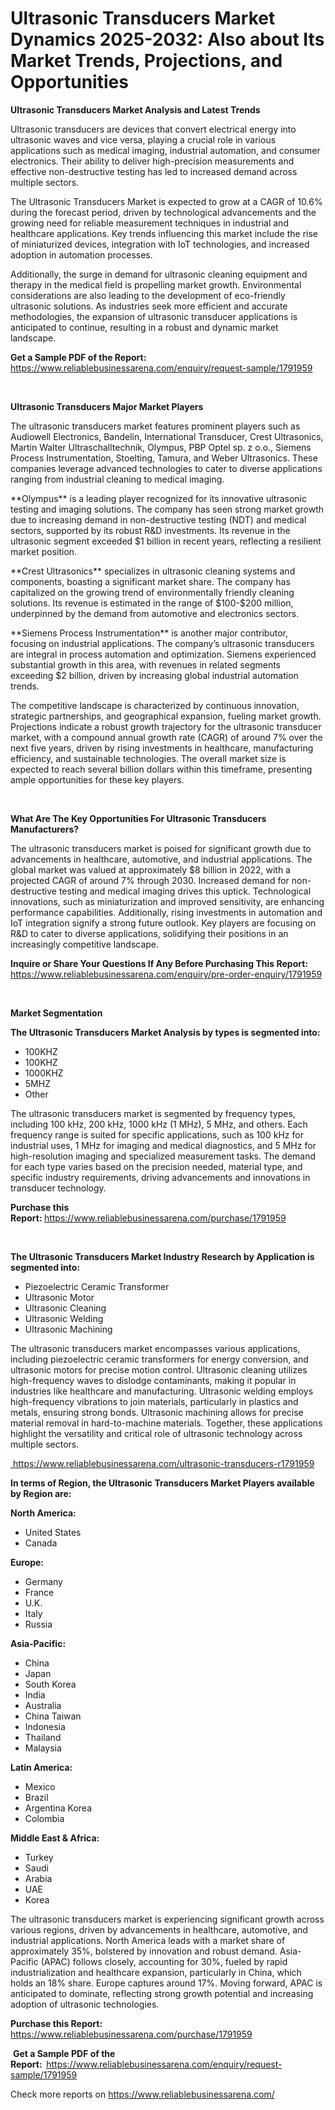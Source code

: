 <p><h1>Ultrasonic Transducers Market Dynamics 2025-2032: Also about Its Market Trends, Projections, and Opportunities</h1></p><p><strong>Ultrasonic Transducers Market Analysis and Latest Trends</strong></p>
<p><p>Ultrasonic transducers are devices that convert electrical energy into ultrasonic waves and vice versa, playing a crucial role in various applications such as medical imaging, industrial automation, and consumer electronics. Their ability to deliver high-precision measurements and effective non-destructive testing has led to increased demand across multiple sectors.</p><p>The Ultrasonic Transducers Market is expected to grow at a CAGR of 10.6% during the forecast period, driven by technological advancements and the growing need for reliable measurement techniques in industrial and healthcare applications. Key trends influencing this market include the rise of miniaturized devices, integration with IoT technologies, and increased adoption in automation processes. </p><p>Additionally, the surge in demand for ultrasonic cleaning equipment and therapy in the medical field is propelling market growth. Environmental considerations are also leading to the development of eco-friendly ultrasonic solutions. As industries seek more efficient and accurate methodologies, the expansion of ultrasonic transducer applications is anticipated to continue, resulting in a robust and dynamic market landscape.</p></p>
<p><strong>Get a Sample PDF of the Report:&nbsp;</strong> <a href="https://www.reliablebusinessarena.com/enquiry/request-sample/1791959?utm_campaign=2209&utm_medium=2&utm_source=Github&utm_content=ia&utm_term=10042025&utm_id=ultrasonic-transducers">https://www.reliablebusinessarena.com/enquiry/request-sample/1791959</a></p>
<p>&nbsp;</p>
<p><strong>Ultrasonic Transducers Major Market Players</strong></p>
<p><p>The ultrasonic transducers market features prominent players such as Audiowell Electronics, Bandelin, International Transducer, Crest Ultrasonics, Martin Walter Ultraschalltechnik, Olympus, PBP Optel sp. z o.o., Siemens Process Instrumentation, Stoelting, Tamura, and Weber Ultrasonics. These companies leverage advanced technologies to cater to diverse applications ranging from industrial cleaning to medical imaging.</p><p>**Olympus** is a leading player recognized for its innovative ultrasonic testing and imaging solutions. The company has seen strong market growth due to increasing demand in non-destructive testing (NDT) and medical sectors, supported by its robust R&D investments. Its revenue in the ultrasonic segment exceeded $1 billion in recent years, reflecting a resilient market position.</p><p>**Crest Ultrasonics** specializes in ultrasonic cleaning systems and components, boasting a significant market share. The company has capitalized on the growing trend of environmentally friendly cleaning solutions. Its revenue is estimated in the range of $100-$200 million, underpinned by the demand from automotive and electronics sectors.</p><p>**Siemens Process Instrumentation** is another major contributor, focusing on industrial applications. The company’s ultrasonic transducers are integral in process automation and optimization. Siemens experienced substantial growth in this area, with revenues in related segments exceeding $2 billion, driven by increasing global industrial automation trends.</p><p>The competitive landscape is characterized by continuous innovation, strategic partnerships, and geographical expansion, fueling market growth. Projections indicate a robust growth trajectory for the ultrasonic transducer market, with a compound annual growth rate (CAGR) of around 7% over the next five years, driven by rising investments in healthcare, manufacturing efficiency, and sustainable technologies. The overall market size is expected to reach several billion dollars within this timeframe, presenting ample opportunities for these key players.</p></p>
<p>&nbsp;</p>
<p><strong>What Are The Key Opportunities For Ultrasonic Transducers Manufacturers?</strong></p>
<p><p>The ultrasonic transducers market is poised for significant growth due to advancements in healthcare, automotive, and industrial applications. The global market was valued at approximately $8 billion in 2022, with a projected CAGR of around 7% through 2030. Increased demand for non-destructive testing and medical imaging drives this uptick. Technological innovations, such as miniaturization and improved sensitivity, are enhancing performance capabilities. Additionally, rising investments in automation and IoT integration signify a strong future outlook. Key players are focusing on R&D to cater to diverse applications, solidifying their positions in an increasingly competitive landscape.</p></p>
<p><strong>Inquire or Share Your Questions If Any Before Purchasing This Report:</strong> <a href="https://www.reliablebusinessarena.com/enquiry/pre-order-enquiry/1791959?utm_campaign=2209&utm_medium=2&utm_source=Github&utm_content=ia&utm_term=10042025&utm_id=ultrasonic-transducers">https://www.reliablebusinessarena.com/enquiry/pre-order-enquiry/1791959</a></p>
<p>&nbsp;</p>
<p><strong>Market Segmentation</strong></p>
<p><strong>The Ultrasonic Transducers Market Analysis by types is segmented into:</strong></p>
<p><ul><li>100KHZ</li><li>100KHZ</li><li>1000KHZ</li><li>5MHZ</li><li>Other</li></ul></p>
<p><p>The ultrasonic transducers market is segmented by frequency types, including 100 kHz, 200 kHz, 1000 kHz (1 MHz), 5 MHz, and others. Each frequency range is suited for specific applications, such as 100 kHz for industrial uses, 1 MHz for imaging and medical diagnostics, and 5 MHz for high-resolution imaging and specialized measurement tasks. The demand for each type varies based on the precision needed, material type, and specific industry requirements, driving advancements and innovations in transducer technology.</p></p>
<p><strong>Purchase this Report:&nbsp;</strong><a href="https://www.reliablebusinessarena.com/purchase/1791959?utm_campaign=2209&utm_medium=2&utm_source=Github&utm_content=ia&utm_term=10042025&utm_id=ultrasonic-transducers">https://www.reliablebusinessarena.com/purchase/1791959</a></p>
<p>&nbsp;</p>
<p><strong>The Ultrasonic Transducers Market Industry Research by Application is segmented into:</strong></p>
<p><ul><li>Piezoelectric Ceramic Transformer</li><li>Ultrasonic Motor</li><li>Ultrasonic Cleaning</li><li>Ultrasonic Welding</li><li>Ultrasonic Machining</li></ul></p>
<p><p>The ultrasonic transducers market encompasses various applications, including piezoelectric ceramic transformers for energy conversion, and ultrasonic motors for precise motion control. Ultrasonic cleaning utilizes high-frequency waves to dislodge contaminants, making it popular in industries like healthcare and manufacturing. Ultrasonic welding employs high-frequency vibrations to join materials, particularly in plastics and metals, ensuring strong bonds. Ultrasonic machining allows for precise material removal in hard-to-machine materials. Together, these applications highlight the versatility and critical role of ultrasonic technology across multiple sectors.</p></p>
<p><a href="https://www.reliablebusinessarena.com/ultrasonic-transducers-r1791959?utm_campaign=2209&utm_medium=2&utm_source=Github&utm_content=ia&utm_term=10042025&utm_id=ultrasonic-transducers">&nbsp;https://www.reliablebusinessarena.com/ultrasonic-transducers-r1791959</a></p>
<p><strong>In terms of Region, the Ultrasonic Transducers Market Players available by Region are:</strong></p>
<p>
    <p> <strong> North America: </strong>
        <ul>
            <li>United States</li>
            <li>Canada</li>
        </ul>
        </p> 
    <p> <strong> Europe: </strong>
        <ul>
            <li>Germany</li>
            <li>France</li>
            <li>U.K.</li>
            <li>Italy</li>
            <li>Russia</li>
        </ul>
        </p> 
    <p> <strong> Asia-Pacific: </strong>
        <ul>
            <li>China</li>
            <li>Japan</li>
            <li>South Korea</li>
            <li>India</li>
            <li>Australia</li>
            <li>China Taiwan</li>
            <li>Indonesia</li>
            <li>Thailand</li>
            <li>Malaysia</li>
        </ul>
        </p> 
    <p> <strong> Latin America: </strong>
        <ul>
            <li>Mexico</li>
            <li>Brazil</li>
            <li>Argentina Korea</li>
            <li>Colombia</li>
        </ul>
        </p> 
    <p> <strong> Middle East & Africa: </strong>
        <ul>
            <li>Turkey</li>
            <li>Saudi</li>
            <li>Arabia</li>
            <li>UAE</li>
            <li>Korea</li>
        </ul>
    </p>
    </p>
<p><p>The ultrasonic transducers market is experiencing significant growth across various regions, driven by advancements in healthcare, automotive, and industrial applications. North America leads with a market share of approximately 35%, bolstered by innovation and robust demand. Asia-Pacific (APAC) follows closely, accounting for 30%, fueled by rapid industrialization and healthcare expansion, particularly in China, which holds an 18% share. Europe captures around 17%. Moving forward, APAC is anticipated to dominate, reflecting strong growth potential and increasing adoption of ultrasonic technologies.</p></p>
<p><strong>Purchase this Report: </strong><a href="https://www.reliablebusinessarena.com/purchase/1791959?utm_campaign=2209&utm_medium=2&utm_source=Github&utm_content=ia&utm_term=10042025&utm_id=ultrasonic-transducers">https://www.reliablebusinessarena.com/purchase/1791959</a></p>
<p>&nbsp;<strong>Get a Sample PDF of the Report:&nbsp;&nbsp;</strong><a href="https://www.reliablebusinessarena.com/enquiry/request-sample/1791959?utm_campaign=2209&utm_medium=2&utm_source=Github&utm_content=ia&utm_term=10042025&utm_id=ultrasonic-transducers">https://www.reliablebusinessarena.com/enquiry/request-sample/1791959</a></p>
<p><strong></strong></p>
<p>Check more reports on <a href="https://www.reliablebusinessarena.com/?utm_campaign=2209&utm_medium=2&utm_source=Github&utm_content=ia&utm_term=10042025&utm_id=ultrasonic-transducers">https://www.reliablebusinessarena.com/</a></p>